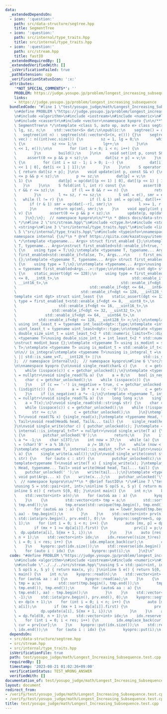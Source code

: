 ```yaml
---
data:
  _extendedDependsOn:
  - icon: ':question:'
    path: src/data-structure/segtree.hpp
    title: SegmentTree
  - icon: ':question:'
    path: src/internal/type_traits.hpp
    title: src/internal/type_traits.hpp
  - icon: ':question:'
    path: src/stream.hpp
    title: fastIO
  _extendedRequiredBy: []
  _extendedVerifiedWith: []
  _isVerificationFailed: true
  _pathExtension: cpp
  _verificationStatusIcon: ':x:'
  attributes:
    '*NOT_SPECIAL_COMMENTS*': ''
    PROBLEM: https://judge.yosupo.jp/problem/longest_increasing_subsequence
    links:
    - https://judge.yosupo.jp/problem/longest_increasing_subsequence
  bundledCode: "#line 1 \"test/yosupo_judge/math/Longest_Increasing_Subsequence.test.cpp\"\
    \n#define PROBLEM \"https://judge.yosupo.jp/problem/longest_increasing_subsequence\"\
    \n#include <algorithm>\n#include <iostream>\n#include <numeric>\n#line 2 \"src/data-structure/segtree.hpp\"\
    \n#include <cassert>\n#include <vector>\nnamespace kyopro {\n\n/**\n * @brief\
    \ SegmentTree\n */\ntemplate <class S, auto op, auto e> class segtree {\n    int\
    \ lg, sz, n;\n    std::vector<S> dat;\n\npublic:\n    segtree() = default;\n \
    \   segtree(int n) : segtree(std::vector<S>(n, e())) {}\n    segtree(const std::vector<S>&\
    \ vec) : n((int)vec.size()) {\n        sz = 1, lg = 0;\n        while (sz <= n)\
    \ {\n            sz <<= 1;\n            lg++;\n        }\n\n        dat = std::vector<S>(sz\
    \ << 1, e());\n\n        for (int i = 0; i < n; i++) {\n            set(i, vec[i]);\n\
    \        }\n        build();\n    }\n\n    void set(int p, const S& v) {\n   \
    \     assert(0 <= p && p < sz);\n        dat[sz + p] = v;\n    }\n    void build()\
    \ {\n        for (int i = sz - 1; i > 0; i--) {\n            dat[i] = op(dat[i\
    \ << 1 | 0], dat[i << 1 | 1]);\n        }\n    }\n\n    S operator[](int p) const\
    \ { return dat[sz + p]; }\n\n    void update(int p, const S& v) {\n        assert(0\
    \ <= p && p < sz);\n        p += sz;\n        dat[p] = v;\n        while (p >>=\
    \ 1) {\n            dat[p] = op(dat[(p << 1) | 0], dat[(p << 1) | 1]);\n     \
    \   }\n    }\n\n    S fold(int l, int r) const {\n        assert(0 <= l && l <=\
    \ r && r <= sz);\n        if (l == 0 && r == n) {\n            return dat[1];\n\
    \        }\n        l += sz, r += sz;\n        S sml = e(), smr = e();\n     \
    \   while (l != r) {\n            if (l & 1) sml = op(sml, dat[l++]);\n      \
    \      if (r & 1) smr = op(dat[--r], smr);\n            l >>= 1, r >>= 1;\n  \
    \      }\n        return op(sml, smr);\n    }\n    void apply(int p, const S&\
    \ v) {\n        assert(0 <= p && p < sz);\n        update(p, op(dat[sz + p], v));\n\
    \    }\n};\n};  // namespace kyopro\n\n/**\n * @docs docs/data-structure/segtree.md\n\
    \ */\n#line 2 \"src/stream.hpp\"\n#include <ctype.h>\n#include <stdio.h>\n#include\
    \ <string>\n#line 3 \"src/internal/type_traits.hpp\"\n#include <limits>\n#line\
    \ 5 \"src/internal/type_traits.hpp\"\n#include <typeinfo>\nnamespace kyopro {\n\
    namespace internal {\n/*\n * @ref https://qiita.com/kazatsuyu/items/f8c3b304e7f8b35263d8\n\
    \ */\ntemplate <typename... Args> struct first_enabled {};\n\ntemplate <typename\
    \ T, typename... Args>\nstruct first_enabled<std::enable_if<true, T>, Args...>\
    \ {\n    using type = T;\n};\ntemplate <typename T, typename... Args>\nstruct\
    \ first_enabled<std::enable_if<false, T>, Args...>\n    : first_enabled<Args...>\
    \ {};\ntemplate <typename T, typename... Args> struct first_enabled<T, Args...>\
    \ {\n    using type = T;\n};\n\ntemplate <typename... Args>\nusing first_enabled_t\
    \ = typename first_enabled<Args...>::type;\n\ntemplate <int dgt> struct int_least\
    \ {\n    static_assert(dgt <= 128);\n    using type = first_enabled_t<std::enable_if<dgt\
    \ <= 8, __int8_t>,\n                                 std::enable_if<dgt <= 16,\
    \ __int16_t>,\n                                 std::enable_if<dgt <= 32, __int32_t>,\n\
    \                                 std::enable_if<dgt <= 64, __int64_t>,\n    \
    \                             std::enable_if<dgt <= 128, __int128_t> >;\n};\n\
    template <int dgt> struct uint_least {\n    static_assert(dgt <= 128);\n    using\
    \ type = first_enabled_t<std::enable_if<dgt <= 8, __uint8_t>,\n              \
    \                   std::enable_if<dgt <= 16, __uint16_t>,\n                 \
    \                std::enable_if<dgt <= 32, __uint32_t>,\n                    \
    \             std::enable_if<dgt <= 64, __uint64_t>,\n                       \
    \          std::enable_if<dgt <= 128, __uint128_t> >;\n};\n\ntemplate <int dgt>\
    \ using int_least_t = typename int_least<dgt>::type;\ntemplate <int dgt> using\
    \ uint_least_t = typename uint_least<dgt>::type;\n\ntemplate <typename T>\nusing\
    \ double_size_uint_t = uint_least_t<2 * std::numeric_limits<T>::digits>;\n\ntemplate\
    \ <typename T>\nusing double_size_int_t = int_least_t<2 * std::numeric_limits<T>::digits>;\n\
    \nstruct modint_base {};\ntemplate <typename T> using is_modint = std::is_base_of<modint_base,\
    \ T>;\ntemplate <typename T> using is_modint_t = std::enable_if_t<is_modint<T>::value>;\n\
    \n\n// is_integral\ntemplate <typename T>\nusing is_integral_t =\n    std::enable_if_t<std::is_integral_v<T>\
    \ || std::is_same_v<T, __int128_t> ||\n                   std::is_same_v<T, __uint128_t>>;\n\
    };  // namespace internal\n};  // namespace kyopro\n#line 6 \"src/stream.hpp\"\
    \n\nnamespace kyopro {\n\nvoid single_read(char& c) {\n    c = getchar_unlocked();\n\
    \    while (isspace(c)) c = getchar_unlocked();\n}\ntemplate <typename T, internal::is_integral_t<T>*\
    \ = nullptr>\nvoid single_read(T& a) {\n    a = 0;\n    bool is_negative = false;\n\
    \    char c = getchar_unlocked();\n    while (isspace(c)) {\n        c = getchar_unlocked();\n\
    \    }\n    if (c == '-') is_negative = true, c = getchar_unlocked();\n    while\
    \ (isdigit(c)) {\n        a = 10 * a + (c - '0');\n        c = getchar_unlocked();\n\
    \    }\n    if (is_negative) a *= -1;\n}\ntemplate <typename T, internal::is_modint_t<T>*\
    \ = nullptr>\nvoid single_read(T& a) {\n    long long x;\n    single_read(x);\n\
    \    a = T(x);\n}\nvoid single_read(std::string& str) {\n    char c = getchar_unlocked();\n\
    \    while (isspace(c)) c = getchar_unlocked();\n    while (!isspace(c)) {\n \
    \       str += c;\n        c = getchar_unlocked();\n    }\n}\ntemplate<typename\
    \ T>\nvoid read(T& x) {single_read(x);}\ntemplate <typename Head, typename...\
    \ Tail>\nvoid read(Head& head, Tail&... tail) {\n    single_read(head), read(tail...);\n\
    }\n\nvoid single_write(char c) { putchar_unlocked(c); }\ntemplate <typename T,\
    \ internal::is_integral_t<T>* = nullptr>\nvoid single_write(T a) {\n    if (!a)\
    \ {\n        putchar_unlocked('0');\n        return;\n    }\n    if (a < 0) putchar_unlocked('-'),\
    \ a *= -1;\n    char s[37];\n    int now = 37;\n    while (a) {\n        s[--now]\
    \ = (char)'0' + a % 10;\n        a /= 10;\n    }\n    while (now < 37) putchar_unlocked(s[now++]);\n\
    }\ntemplate <typename T, internal::is_modint_t<T>* = nullptr>\nvoid single_write(T\
    \ a) {\n    single_write(a.val());\n}\n\nvoid single_write(const std::string&\
    \ str) {\n    for (auto c : str) {\n        putchar_unlocked(c);\n    }\n}\n\n\
    template<typename T>\nvoid write(T x) { single_write(x); }\ntemplate <typename\
    \ Head, typename... Tail> void write(Head head, Tail... tail) {\n    single_write(head);\n\
    \    putchar_unlocked(' ');\n    write(tail...);\n}\ntemplate <typename... Args>\
    \ void put(Args... x) {\n    write(x...);\n    putchar_unlocked('\\n');\n}\n};\
    \  // namespace kyopro\n\n/**\n * @brief fastIO\n */\n#line 7 \"test/yosupo_judge/math/Longest_Increasing_Subsequence.test.cpp\"\
    \nusing S = std::pair<int, int>;\ninline S op(S x, S y) { return max(x, y); }\n\
    inline S e() { return S{0, 0}; }\n\nint main() {\n    int n;\n    kyopro::read(n);\n\
    \    std::vector<int> a(n);\n    for (auto& aa : a) {\n        kyopro::read(aa);\n\
    \    }\n    {\n        std::vector<int> tmp = a;\n        std::sort(tmp.begin(),\
    \ tmp.end());\n        tmp.erase(std::unique(tmp.begin(), tmp.end()), tmp.end());\n\
    \        for (auto& aa : a) {\n            aa = lower_bound(tmp.begin(), tmp.end(),\
    \ aa) - tmp.begin();\n        }\n    }\n    std::vector<int> prv(n, -1);\n   \
    \ std::iota(prv.begin(), prv.end(), 0);\n    kyopro::segtree<S, op, e> dp(n +\
    \ 1);\n    for (int i = 0; i < n; i++) {\n        auto [mx, p] = dp.fold(0, a[i]);\n\
    \        if (mx + 1 >= dp[a[i]].first) {\n            prv[i] = p;\n          \
    \  dp.update(a[i], S{mx + 1, i});\n        }\n    }\n    auto [res, cur] = dp.fold(0,\
    \ n + 1);\n    std::vector<int> idx;\n    idx.reserve((size_t)res);\n    for (int\
    \ i = 0; i < res; i++) {\n        idx.emplace_back(cur);\n        cur = prv[cur];\n\
    \    }\n    kyopro::put(idx.size());\n    std::reverse(idx.begin(), idx.end());\n\
    \    for (auto i : idx) {\n        kyopro::put(i);\n    }\n}\n"
  code: "#define PROBLEM \"https://judge.yosupo.jp/problem/longest_increasing_subsequence\"\
    \n#include <algorithm>\n#include <iostream>\n#include <numeric>\n#include \"../../../src/data-structure/segtree.hpp\"\
    \n#include \"../../../src/stream.hpp\"\nusing S = std::pair<int, int>;\ninline\
    \ S op(S x, S y) { return max(x, y); }\ninline S e() { return S{0, 0}; }\n\nint\
    \ main() {\n    int n;\n    kyopro::read(n);\n    std::vector<int> a(n);\n   \
    \ for (auto& aa : a) {\n        kyopro::read(aa);\n    }\n    {\n        std::vector<int>\
    \ tmp = a;\n        std::sort(tmp.begin(), tmp.end());\n        tmp.erase(std::unique(tmp.begin(),\
    \ tmp.end()), tmp.end());\n        for (auto& aa : a) {\n            aa = lower_bound(tmp.begin(),\
    \ tmp.end(), aa) - tmp.begin();\n        }\n    }\n    std::vector<int> prv(n,\
    \ -1);\n    std::iota(prv.begin(), prv.end(), 0);\n    kyopro::segtree<S, op,\
    \ e> dp(n + 1);\n    for (int i = 0; i < n; i++) {\n        auto [mx, p] = dp.fold(0,\
    \ a[i]);\n        if (mx + 1 >= dp[a[i]].first) {\n            prv[i] = p;\n \
    \           dp.update(a[i], S{mx + 1, i});\n        }\n    }\n    auto [res, cur]\
    \ = dp.fold(0, n + 1);\n    std::vector<int> idx;\n    idx.reserve((size_t)res);\n\
    \    for (int i = 0; i < res; i++) {\n        idx.emplace_back(cur);\n       \
    \ cur = prv[cur];\n    }\n    kyopro::put(idx.size());\n    std::reverse(idx.begin(),\
    \ idx.end());\n    for (auto i : idx) {\n        kyopro::put(i);\n    }\n}"
  dependsOn:
  - src/data-structure/segtree.hpp
  - src/stream.hpp
  - src/internal/type_traits.hpp
  isVerificationFile: true
  path: test/yosupo_judge/math/Longest_Increasing_Subsequence.test.cpp
  requiredBy: []
  timestamp: '2023-08-21 01:02:26+09:00'
  verificationStatus: TEST_WRONG_ANSWER
  verifiedWith: []
documentation_of: test/yosupo_judge/math/Longest_Increasing_Subsequence.test.cpp
layout: document
redirect_from:
- /verify/test/yosupo_judge/math/Longest_Increasing_Subsequence.test.cpp
- /verify/test/yosupo_judge/math/Longest_Increasing_Subsequence.test.cpp.html
title: test/yosupo_judge/math/Longest_Increasing_Subsequence.test.cpp
---
```

